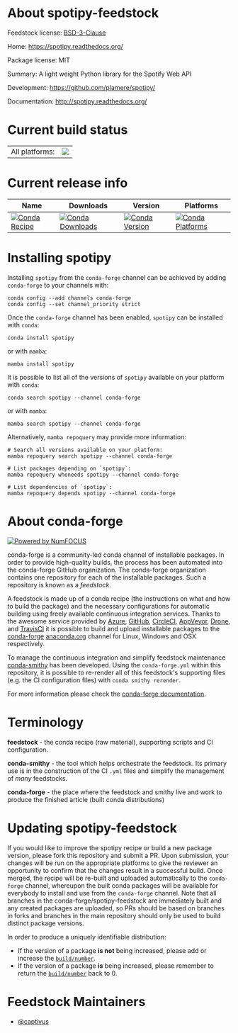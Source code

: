 About spotipy-feedstock
=======================

Feedstock license: [BSD-3-Clause](https://github.com/conda-forge/spotipy-feedstock/blob/main/LICENSE.txt)

Home: https://spotipy.readthedocs.org/

Package license: MIT

Summary: A light weight Python library for the Spotify Web API

Development: https://github.com/plamere/spotipy/

Documentation: http://spotipy.readthedocs.org/

Current build status
====================


<table><tr><td>All platforms:</td>
    <td>
      <a href="https://dev.azure.com/conda-forge/feedstock-builds/_build/latest?definitionId=12076&branchName=main">
        <img src="https://dev.azure.com/conda-forge/feedstock-builds/_apis/build/status/spotipy-feedstock?branchName=main">
      </a>
    </td>
  </tr>
</table>

Current release info
====================

| Name | Downloads | Version | Platforms |
| --- | --- | --- | --- |
| [![Conda Recipe](https://img.shields.io/badge/recipe-spotipy-green.svg)](https://anaconda.org/conda-forge/spotipy) | [![Conda Downloads](https://img.shields.io/conda/dn/conda-forge/spotipy.svg)](https://anaconda.org/conda-forge/spotipy) | [![Conda Version](https://img.shields.io/conda/vn/conda-forge/spotipy.svg)](https://anaconda.org/conda-forge/spotipy) | [![Conda Platforms](https://img.shields.io/conda/pn/conda-forge/spotipy.svg)](https://anaconda.org/conda-forge/spotipy) |

Installing spotipy
==================

Installing `spotipy` from the `conda-forge` channel can be achieved by adding `conda-forge` to your channels with:

```
conda config --add channels conda-forge
conda config --set channel_priority strict
```

Once the `conda-forge` channel has been enabled, `spotipy` can be installed with `conda`:

```
conda install spotipy
```

or with `mamba`:

```
mamba install spotipy
```

It is possible to list all of the versions of `spotipy` available on your platform with `conda`:

```
conda search spotipy --channel conda-forge
```

or with `mamba`:

```
mamba search spotipy --channel conda-forge
```

Alternatively, `mamba repoquery` may provide more information:

```
# Search all versions available on your platform:
mamba repoquery search spotipy --channel conda-forge

# List packages depending on `spotipy`:
mamba repoquery whoneeds spotipy --channel conda-forge

# List dependencies of `spotipy`:
mamba repoquery depends spotipy --channel conda-forge
```


About conda-forge
=================

[![Powered by
NumFOCUS](https://img.shields.io/badge/powered%20by-NumFOCUS-orange.svg?style=flat&colorA=E1523D&colorB=007D8A)](https://numfocus.org)

conda-forge is a community-led conda channel of installable packages.
In order to provide high-quality builds, the process has been automated into the
conda-forge GitHub organization. The conda-forge organization contains one repository
for each of the installable packages. Such a repository is known as a *feedstock*.

A feedstock is made up of a conda recipe (the instructions on what and how to build
the package) and the necessary configurations for automatic building using freely
available continuous integration services. Thanks to the awesome service provided by
[Azure](https://azure.microsoft.com/en-us/services/devops/), [GitHub](https://github.com/),
[CircleCI](https://circleci.com/), [AppVeyor](https://www.appveyor.com/),
[Drone](https://cloud.drone.io/welcome), and [TravisCI](https://travis-ci.com/)
it is possible to build and upload installable packages to the
[conda-forge](https://anaconda.org/conda-forge) [anaconda.org](https://anaconda.org/)
channel for Linux, Windows and OSX respectively.

To manage the continuous integration and simplify feedstock maintenance
[conda-smithy](https://github.com/conda-forge/conda-smithy) has been developed.
Using the ``conda-forge.yml`` within this repository, it is possible to re-render all of
this feedstock's supporting files (e.g. the CI configuration files) with ``conda smithy rerender``.

For more information please check the [conda-forge documentation](https://conda-forge.org/docs/).

Terminology
===========

**feedstock** - the conda recipe (raw material), supporting scripts and CI configuration.

**conda-smithy** - the tool which helps orchestrate the feedstock.
                   Its primary use is in the construction of the CI ``.yml`` files
                   and simplify the management of *many* feedstocks.

**conda-forge** - the place where the feedstock and smithy live and work to
                  produce the finished article (built conda distributions)


Updating spotipy-feedstock
==========================

If you would like to improve the spotipy recipe or build a new
package version, please fork this repository and submit a PR. Upon submission,
your changes will be run on the appropriate platforms to give the reviewer an
opportunity to confirm that the changes result in a successful build. Once
merged, the recipe will be re-built and uploaded automatically to the
`conda-forge` channel, whereupon the built conda packages will be available for
everybody to install and use from the `conda-forge` channel.
Note that all branches in the conda-forge/spotipy-feedstock are
immediately built and any created packages are uploaded, so PRs should be based
on branches in forks and branches in the main repository should only be used to
build distinct package versions.

In order to produce a uniquely identifiable distribution:
 * If the version of a package **is not** being increased, please add or increase
   the [``build/number``](https://docs.conda.io/projects/conda-build/en/latest/resources/define-metadata.html#build-number-and-string).
 * If the version of a package **is** being increased, please remember to return
   the [``build/number``](https://docs.conda.io/projects/conda-build/en/latest/resources/define-metadata.html#build-number-and-string)
   back to 0.

Feedstock Maintainers
=====================

* [@captivus](https://github.com/captivus/)

